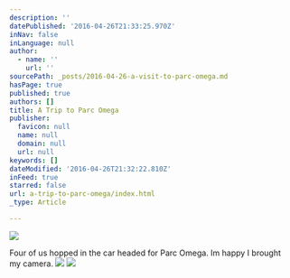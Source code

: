 ```yaml
---
description: ''
datePublished: '2016-04-26T21:33:25.970Z'
inNav: false
inLanguage: null
author:
  - name: ''
    url: ''
sourcePath: _posts/2016-04-26-a-visit-to-parc-omega.md
hasPage: true
published: true
authors: []
title: A Trip to Parc Omega
publisher:
  favicon: null
  name: null
  domain: null
  url: null
keywords: []
dateModified: '2016-04-26T21:32:22.810Z'
inFeed: true
starred: false
url: a-trip-to-parc-omega/index.html
_type: Article

---
```

![](https://the-grid-user-content.s3-us-west-2.amazonaws.com/4940ed85-1f32-42a9-9344-6984e4a0bbd2.jpg)

Four of us hopped in the car headed for Parc Omega. Im happy I brought my camera.
![](https://the-grid-user-content.s3-us-west-2.amazonaws.com/17f5fe49-8b91-46f4-a443-83b245a77e53.jpg)
![](https://the-grid-user-content.s3-us-west-2.amazonaws.com/40815590-7c17-4b41-aaee-41ee9deda4f7.jpg)